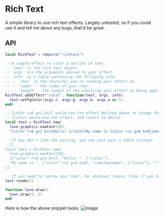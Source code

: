 # Rich Text

A simple library to use rich text effects.
Largely untested, so if you could use it and tell me about any bugs, that'd be great.

## API

```lua
local RichText = require("richtext")

-- A simple effect to color a section of text.
-- `text` is the rich text object.
-- `args` are the arguments passed to your effect.
-- `info` is a table containing the following info:
-- -- `char` is the character you're running your effect on.
-- -- `index` - the index of your char.
-- -- `length` - the length of the substring your effect is being applied to.
RichText.addEffect("color", function(text, args, info)
  text:setFgColor(args.r, args.g, args.b, args.a or 1)
end)

-- {color r=0 g=1 b=1} would use the effect defined above to change the color
-- {/color would end the effect, and return to white}
local text = RichText.new(
  love.graphics.newFont(20),
  "{color r=0 g=1 b=1}Hello! {/color}My name is {color r=1 g=0 b=0}iamcheeseman{/color}!")

-- If you don't like the parsing, you can just pass a table instead:
--[[
local text = RichText.new(
  love.graphics.newFont(20), 
  {{"color" r=0 g=1 b=1}, "Hello! ", {"/color"}, 
  "My name is ", {"color" r=1 g=0 b=0}, "iamcheeseman", {"/color"}, "!"})
]]

-- If you need to redraw your text, for whatever reason (like if you have a wave effect), then you can do so with `:render()`:
text:render()

function love.draw()
  text:draw(5, 5)
end
```

Here is how the above snippet looks:
![image](https://github.com/IAmCheeseman/love-rich-text/assets/64710123/1e365668-9415-484e-8f0a-2ca7e9b03b6f)
